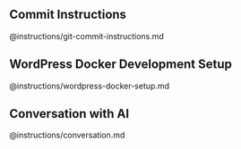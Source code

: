 
## Commit Instructions
@instructions/git-commit-instructions.md

## WordPress Docker Development Setup
@instructions/wordpress-docker-setup.md

## Conversation with AI
@instructions/conversation.md
